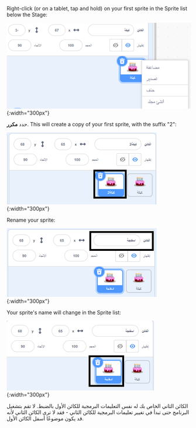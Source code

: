 Right-click (or on a tablet, tap and hold) on your first sprite in the Sprite list below the Stage:

![The Sprite list, with the first sprite highlighted and a pop-up menu showing the options 'duplicate', 'export', and 'delete'.](images/challenge1-right-click-sprite.png){:width="300px"}

حدد **مكرر**. This will create a copy of your first sprite, with the suffix "2":

![The Sprite list showing the first sprite and the duplicate sprite.](images/challenge1-duplicate-sprite.png){:width="300px"}

Rename your sprite:

![The Sprite pane, with the 'Sprite' field highlighted.](images/challenge1-rename-sprite.png){:width="300px"}

Your sprite's name will change in the Sprite list:

![The Sprite list showing the duplicate sprite with a new name.](images/challenge1-sprite-list.png){:width="300px"}

الكائن الثاني الخاص بك له نفس التعليمات البرمجية للكائن الأول بالضبط. لا تقم بتشغيل البرنامج حتى تبدأ في تغيير تعليمات البرمجية للكائن الثاني - فقد لا ترى الكائن الثاني لأنه قد يكون موضوعًا أسفل الكائن الأول.
